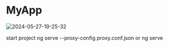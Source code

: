 # MyApp

![2024-05-27-19-25-32](https://github.com/maxdevdoc/testTask/assets/123388364/075501f5-397b-4d05-bbdb-7b4f80f4cf07)

start project 
ng serve --proxy-config proxy.conf.json
or
ng serve

